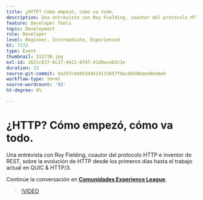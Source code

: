 ```yaml
---
title: ¿HTTP? Cómo empezó, cómo va todo.
description: Una entrevista con Roy Fielding, coautor del protocolo HTTP e inventor de REST, sobre la evolución de HTTP desde los primeros días hasta el trabajo actual en QUIC & HTTP/3. Esta sesión se entregó como parte del evento de contenido de Adobe Developers Live.
feature: Developer Tools
topic: Development
role: Developer
level: Beginner, Intermediate, Experienced
kt: 7172
type: Event
thumbnail: 331738.jpg
exl-id: 1621c837-6c27-4411-9747-41d9aceb3c1e
duration: 13
source-git-commit: 9a297cda953d4414131657f9ac84580aea0eabeb
workflow-type: tm+mt
source-wordcount: '92'
ht-degree: 0%

---
```


# ¿HTTP? Cómo empezó, cómo va todo.

Una entrevista con Roy Fielding, coautor del protocolo HTTP e inventor de REST, sobre la evolución de HTTP desde los primeros días hasta el trabajo actual en QUIC &amp; HTTP/3.

Continúe la conversación en **[Comunidades Experience League](https://adobe.ly/36Yd3v6)**.

>[!VIDEO](https://video.tv.adobe.com/v/331738/?quality=12&learn=on&hidetitle=true)
